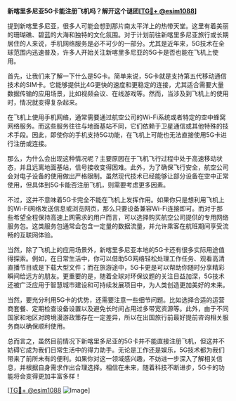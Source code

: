 **新喀里多尼亚5G卡能注册飞机吗？解开这个谜团[[TG💪+ @esim1088](https://t.me/s/esim1088)]**

提到新喀里多尼亚，很多人可能会想到那片南太平洋上的热带天堂。这里有着美丽的珊瑚礁、碧蓝的大海和独特的文化氛围。对于计划前往新喀里多尼亚旅行或长期居住的人来说，手机网络服务是必不可少的一部分。尤其是近年来，5G技术在全球范围内迅速普及，许多人开始关注新喀里多尼亚的5G卡是否也能在飞机上使用。

首先，让我们来了解一下什么是5G卡。简单来说，5G卡就是支持第五代移动通信技术的SIM卡。它能够提供比4G更快的速度和更稳定的连接，尤其适合需要大量数据传输的应用场景，比如视频会议、在线游戏等。然而，当涉及到飞机上的使用时，情况就变得复杂起来。

在飞机上使用手机网络，通常需要通过航空公司的Wi-Fi系统或者特定的空中蜂窝网络服务。而这些服务往往与地面基站不同，它们依赖于卫星通信或其他特殊的技术手段。因此，即使你的手机支持5G功能，在飞机上可能也无法直接使用5G卡进行注册或连接。

那么，为什么会出现这种情况呢？主要原因在于飞机飞行过程中处于高速移动状态，并且远离地面基站，信号接收变得困难。此外，为了确保飞行安全，航空公司会对电子设备的使用做出严格限制。虽然现代技术已经能够让部分设备在空中正常使用，但具体到5G卡能否注册飞机，则需要考虑更多因素。

不过，这并不意味着5G卡完全不能在飞机上发挥作用。如果你只是想利用飞机上的Wi-Fi网络发送信息或浏览网页，那么只要设备兼容Wi-Fi连接即可。而对于那些希望全程保持高速上网需求的用户而言，可以选择购买航空公司提供的专用网络服务包。这类服务包通常会包含一定量的数据流量，并允许乘客在航班期间享受流畅的互联网体验。

当然，除了飞机上的应用场景外，新喀里多尼亚本地的5G卡还有很多实际用途值得探索。例如，在日常生活中，你可以借助5G网络轻松处理工作任务、观看高清直播节目或是下载大型文件；而在旅游途中，5G卡更是可以帮助你随时分享精彩瞬间给远方的朋友。更重要的是，随着全球对环保议题的关注日益加深，5G技术还被广泛应用于智慧城市建设和可持续发展项目中，为人类创造更加美好的未来。

当然，要充分利用5G卡的优势，还需要注意一些细节问题。比如选择合适的运营商套餐、定期检查设备设置以及避免长时间占用过多带宽资源等。此外，由于不同国家和地区对跨境漫游政策存在一定差异，所以在出国旅行前最好提前咨询相关服务商以确保顺利使用。

总而言之，虽然目前情况下新喀里多尼亚的5G卡并不能直接注册飞机，但这并不妨碍它成为我们日常生活中的得力助手。无论是工作还是娱乐，5G技术都为我们带来了前所未有的便利。如果你对这一领域感兴趣，不妨进一步深入了解相关信息，并根据自身需求作出合理选择。相信在未来，随着科技不断进步，5G卡的功能将会变得更加丰富多样！

[[TG💪+ @esim1088](https://t.me/s/esim1088) ![Image](https://i.postimg.cc/4NQfJmqS/Snipaste-2025-05-13-00-14-12.png)]